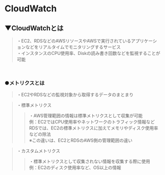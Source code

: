 # CloudWatch

## ▼CloudWatchとは
>・EC2、RDSなどのAWSリソースやAWSで実行されているアプリケーションなどをリアルタイムでモニタリングするサービス<br>
>・インスタンスのCPU使用率、Diskの読み書き回数などを監視することが可能<br>
<br>

### ●メトリクスとは
>・EC2やRDSなどの監視対象から取得するデータのまとまり<br>

>・標準メトリクス<br>
>>・AWS管理範囲の情報は標準メトリクスとして収集が可能<br>
>>例：EC2ではCPU使用率やネットワークのトラフィック情報など<br>
>>RDSでは、EC2の標準メトリクスに加えてメモリやディスク使用率などの除法<br>
>>※この違いは、EC2とRDSのAWS側の管理範囲の違い<br>

>・カスタムメトリクス<br>
>>・標準メトリクスとして収集されない情報を収集する際に使用<br>
>>例：EC2のディスク使用率など、OS以上の情報<br>
<br>
